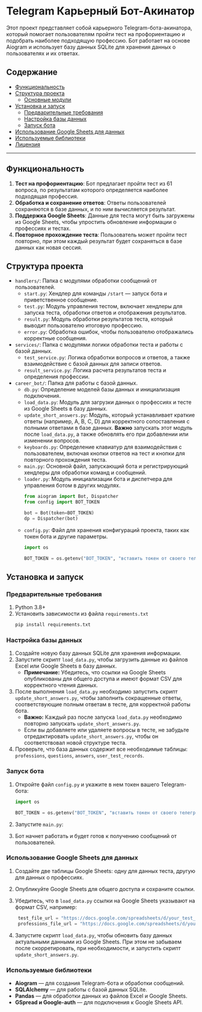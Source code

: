 # Telegram Карьерный Бот-Акинатор

Этот проект представляет собой карьерного Telegram-бота-акинатора, который помогает пользователям пройти тест на профориентацию и подобрать наиболее подходящую профессию. Бот работает на основе Aiogram и использует базу данных SQLite для хранения данных о пользователях и их ответах.

## Содержание

- [Функциональность](#функциональность)
- [Структура проекта](#структура-проекта)
  - [Основные модули](#основные-модули)
- [Установка и запуск](#установка-и-запуск)
  - [Предварительные требования](#предварительные-требования)
  - [Настройка базы данных](#настройка-базы-данных)
  - [Запуск бота](#запуск-бота)
- [Использование Google Sheets для данных](#использование-google-sheets-для-данных)
- [Используемые библиотеки](#используемые-библиотеки)
- [Лицензия](#лицензия)

---

## Функциональность

1. **Тест на профориентацию**: Бот предлагает пройти тест из 61 вопроса, по результатам которого определяется наиболее подходящая профессия.
2. **Обработка и сохранение ответов**: Ответы пользователей сохраняются в базе данных, и по ним вычисляется результат.
3. **Поддержка Google Sheets**: Данные для теста могут быть загружены из Google Sheets, чтобы упростить обновление информации о профессиях и тестах.
4. **Повторное прохождение теста**: Пользователь может пройти тест повторно, при этом каждый результат будет сохраняться в базе данных как новая сессия.

## Структура проекта

- `handlers/`: Папка с модулями обработки сообщений от пользователей.
  - `start.py`: Хендлер для команды `/start` — запуск бота и приветственное сообщение.
  - `test.py`: Модуль управления тестом, включает хендлеры для запуска теста, обработки ответов и отображения результатов.
  - `result.py`: Модуль обработки результатов теста, который выводит пользователю итоговую профессию.
  - `error.py`: Обработка ошибок, чтобы пользователю отображались корректные сообщения.
- `services/`: Папка с модулями логики обработки теста и работы с базой данных.
  - `test_service.py`: Логика обработки вопросов и ответов, а также взаимодействие с базой данных для записи ответов.
  - `result_service.py`: Логика расчета результатов теста и определения профессии.
- `career_bot/`: Папка для работы с базой данных.
  - `db.py`: Определение моделей базы данных и инициализация подключения.
  - `load_data.py`: Модуль для загрузки данных о профессиях и тесте из Google Sheets в базу данных.
  - `update_short_answers.py`: Модуль, который устанавливает краткие ответы (например, A, B, C, D) для корректного сопоставления с полными ответами в базе данных. **Важно** запускать этот модуль после `load_data.py`, а также обновлять его при добавлении или изменении вопросов.
  - `keyboards.py`: Определение клавиатур для взаимодействия с пользователем, включая кнопки ответов на тест и кнопки для повторного прохождения теста.
  - `main.py`: Основной файл, запускающий бота и регистрирующий хендлеры для обработки команд и сообщений.
  - `loader.py`: Модуль инициализации бота и диспетчера для управления ботом в других модулях.
    ```python
    from aiogram import Bot, Dispatcher
    from config import BOT_TOKEN
    
    bot = Bot(token=BOT_TOKEN)
    dp = Dispatcher(bot)
  - `config.py`: Файл для хранения конфигураций проекта, таких как токен бота и другие параметры.
    ```python
    import os
    
    BOT_TOKEN = os.getenv("BOT_TOKEN", "вставить токен от своего телеграмм бота")

    
## Установка и запуск

### Предварительные требования

1. Python 3.8+
2. Установить зависимости из файла `requirements.txt`
   ```bash
   pip install requirements.txt

### Настройка базы данных
1. Создайте новую базу данных SQLite для хранения информации.
2. Запустите скрипт `load_data.py`, чтобы загрузить данные из файлов Excel или Google Sheets в базу данных.
   - **Примечание:** Убедитесь, что ссылки на Google Sheets опубликованы для общего доступа и имеют формат CSV для корректного чтения данных.
3. После выполнения `load_data.py` необходимо запустить скрипт `update_short_answers.py`, чтобы заполнить сокращенные ответы, соответствующие полным ответам в тесте, для корректной работы бота.
   - **Важно:** Каждый раз после запуска `load_data.py` необходимо повторно запускать `update_short_answers.py`.
   - Если вы добавляете или удаляете вопросы в тесте, не забудьте отредактировать `update_short_answers.py`, чтобы он соответствовал новой структуре теста.
4. Проверьте, что база данных содержит все необходимые таблицы: `professions`, `questions`, `answers`, `user_test_records`.
   
### Запуск бота

1. Откройте файл `config.py` и укажите в нем токен вашего Telegram-бота:

    ```python
    import os
    
    BOT_TOKEN = os.getenv("BOT_TOKEN", "вставить токен от своего телеграмм бота")

2. Запустите `main.py`:


3. Бот начнет работать и будет готов к получению сообщений от пользователей.

### Использование Google Sheets для данных

1. Создайте две таблицы Google Sheets: одну для данных теста, другую для данных о профессиях.
2. Опубликуйте Google Sheets для общего доступа и сохраните ссылки.
3. Убедитесь, что в `load_data.py` ссылки на Google Sheets указывают на формат CSV, например:
    
   ```python
    test_file_url = "https://docs.google.com/spreadsheets/d/your_test_sheet_id/export?format=csv"
    professions_file_url = "https://docs.google.com/spreadsheets/d/your_profession_sheet_id/export?format=csv"

4. Запустите скрипт `load_data.py`, чтобы обновить базу данных актуальными данными из Google Sheets. При этом не забываем после скорретировать, при необходимости,
и запустить скрипт `update_short_answers.py`.

### Используемые библиотеки

  - **Aiogram** — для создания Telegram-бота и обработки сообщений.
  - **SQLAlchemy** — для работы с базой данных SQLite.
  - **Pandas** — для обработки данных из файлов Excel и Google Sheets.
  - **GSpread и Google-auth** — для подключения к Google Sheets API.